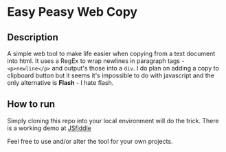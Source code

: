 Easy Peasy Web Copy
================================



Description
-----------
A simple web tool to make life easier when copying from a text document into html. It uses a RegEx to wrap newlines in paragraph tags - `<p>newline</p>` and output's those into a `div`. I do plan on adding a copy to clipboard button but it seems it's impossible to do with javascript and the only alternative is **Flash** - I hate flash.

How to run
-----------
Simply cloning this repo into your local environment will do the trick. There is a working demo at [JSfiddle](http://jsfiddle.net/bradleyfew/wJqfY/2/embedded/result/)

Feel free to use and/or alter the tool for your own projects.